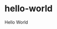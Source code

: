 # hello-world
<!DOCTYPE html>
<html>
  <head>
  </head>
  <body>
    <p>Hello World</p>
  </body>
  </html>
  
